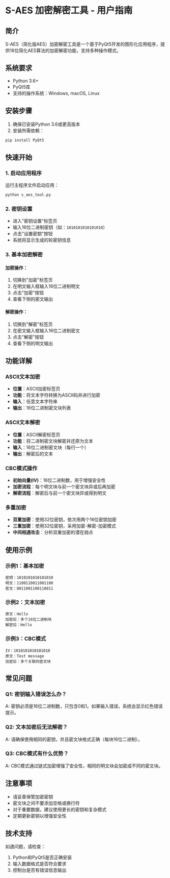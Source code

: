 # S-AES 加密解密工具 - 用户指南

## 简介
S-AES（简化版AES）加密解密工具是一个基于PyQt5开发的图形化应用程序，提供16位简化AES算法的加密解密功能，支持多种操作模式。

## 系统要求
- Python 3.6+
- PyQt5库
- 支持的操作系统：Windows, macOS, Linux

## 安装步骤
1. 确保已安装Python 3.6或更高版本
2. 安装所需依赖：
```bash
pip install PyQt5
```

## 快速开始

### 1. 启动应用程序
运行主程序文件启动应用：
```bash
python s_aes_tool.py
```

### 2. 密钥设置
- 进入"密钥设置"标签页
- 输入16位二进制密钥（如：`1010101010101010`）
- 点击"设置密钥"按钮
- 系统将显示生成的轮密钥信息

### 3. 基本加密解密

#### 加密操作：
1. 切换到"加密"标签页
2. 在明文输入框输入16位二进制明文
3. 点击"加密"按钮
4. 查看下侧的密文输出

#### 解密操作：
1. 切换到"解密"标签页
2. 在密文输入框输入16位二进制密文
3. 点击"解密"按钮
4. 查看下侧的明文输出

## 功能详解

### ASCII文本加密
- **位置**：ASCII加密标签页
- **功能**：将文本字符转换为ASCII码并进行加密
- **输入**：任意文本字符串
- **输出**：16位二进制密文块列表

### ASCII文本解密
- **位置**：ASCII解密标签页
- **功能**：将二进制密文块解密并还原为文本
- **输入**：16位二进制密文块（每行一个）
- **输出**：解密后的文本

### CBC模式操作
- **初始向量(IV)**：16位二进制数，用于增强安全性
- **加密流程**：每个明文块与前一个密文块异或后再加密
- **解密流程**：解密后与前一个密文块异或得到明文

### 多重加密
- **双重加密**：使用32位密钥，依次用两个16位密钥加密
- **三重加密**：使用32位密钥，采用加密-解密-加密模式
- **中间相遇攻击**：分析双重加密的潜在弱点

## 使用示例

### 示例1：基本加密
```
密钥：1010101010101010
明文：1100110011001100
密文：0011001100110011
```

### 示例2：文本加密
```
原文：Hello
加密后：多个16位二进制块
解密后：Hello
```

### 示例3：CBC模式
```
IV：1010101010101010
原文：Test message
加密后：多个关联的密文块
```

## 常见问题

### Q1: 密钥输入错误怎么办？
A: 密钥必须是16位二进制数，只包含0和1。如果输入错误，系统会显示红色错误提示。

### Q2: 文本加密后无法解密？
A: 请确保使用相同的密钥，并且密文块格式正确（每块16位二进制）。

### Q3: CBC模式有什么优势？
A: CBC模式通过链式加密增强了安全性，相同的明文块会加密成不同的密文块。

## 注意事项
- 请妥善保管加密密钥
- 密文块之间不要添加空格或换行符
- 对于重要数据，建议使用更长的密钥和复杂模式
- 定期更新密钥以增强安全性

## 技术支持
如遇问题，请检查：
1. Python和PyQt5是否正确安装
2. 输入数据格式是否符合要求
3. 控制台是否有错误信息输出
```
